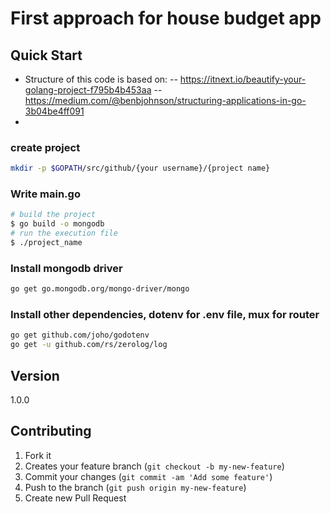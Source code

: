 # First approach for house budget app

## Quick Start

- Structure of this code is based on:
-- https://itnext.io/beautify-your-golang-project-f795b4b453aa
-- https://medium.com/@benbjohnson/structuring-applications-in-go-3b04be4ff091
-

### create project

```bash
mkdir -p $GOPATH/src/github/{your username}/{project name}
```

### Write main.go

```bash
# build the project
$ go build -o mongodb
# run the execution file
$ ./project_name
```

### Install mongodb driver

```bash
go get go.mongodb.org/mongo-driver/mongo
```

### Install other dependencies, dotenv for .env file, mux for router

```bash
go get github.com/joho/godotenv
go get -u github.com/rs/zerolog/log
```

## Version

1.0.0

## Contributing

1. Fork it
2. Creates your feature branch (`git checkout -b my-new-feature`)
3. Commit your changes (`git commit -am 'Add some feature'`)
4. Push to the branch (`git push origin my-new-feature`)
5. Create new Pull Request
